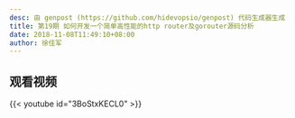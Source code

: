 ```yaml
---
desc: 由 genpost (https://github.com/hidevopsio/genpost) 代码生成器生成
title: 第19期 如何开发一个简单高性能的http router及gorouter源码分析
date: 2018-11-08T11:49:10+08:00
author: 徐佳军
---
```


## 观看视频

{{< youtube id="3BoStxKECL0" >}}
